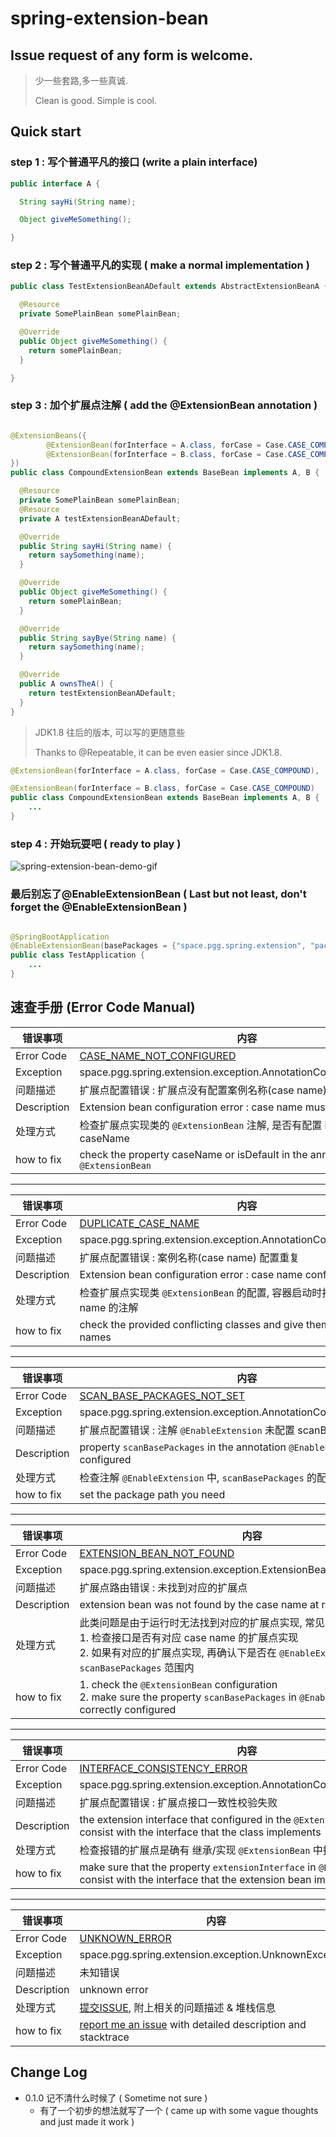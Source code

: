 # spring-extension-bean

## Issue request of any form is welcome.

> 少一些套路,多一些真诚.
>
> Clean is good. Simple is cool.

## Quick start

### step 1 : 写个普通平凡的接口 (write a plain interface)

```java
public interface A {

  String sayHi(String name);

  Object giveMeSomething();

}
```

### step 2 : 写个普通平凡的实现 ( make a normal implementation )

```java
public class TestExtensionBeanADefault extends AbstractExtensionBeanA {

  @Resource
  private SomePlainBean somePlainBean;

  @Override
  public Object giveMeSomething() {
    return somePlainBean;
  }

}
```

### step 3 : 加个扩展点注解 ( add the @ExtensionBean annotation )

```java

@ExtensionBeans({
        @ExtensionBean(forInterface = A.class, forCase = Case.CASE_COMPOUND),
        @ExtensionBean(forInterface = B.class, forCase = Case.CASE_COMPOUND)
})
public class CompoundExtensionBean extends BaseBean implements A, B {

  @Resource
  private SomePlainBean somePlainBean;
  @Resource
  private A testExtensionBeanADefault;

  @Override
  public String sayHi(String name) {
    return saySomething(name);
  }

  @Override
  public Object giveMeSomething() {
    return somePlainBean;
  }

  @Override
  public String sayBye(String name) {
    return saySomething(name);
  }

  @Override
  public A ownsTheA() {
    return testExtensionBeanADefault;
  }
}
```

> JDK1.8 往后的版本, 可以写的更随意些
>
> Thanks to @Repeatable, it can be even easier since JDK1.8.

```java
@ExtensionBean(forInterface = A.class, forCase = Case.CASE_COMPOUND),

@ExtensionBean(forInterface = B.class, forCase = Case.CASE_COMPOUND)
public class CompoundExtensionBean extends BaseBean implements A, B {
    ...
}
```

### step 4 : 开始玩耍吧 ( ready to play )

![spring-extension-bean-demo-gif](https://wx1.sinaimg.cn/large/60c4aab5gy1gsdgfjuc4kg20l60acnpt.gif)

### 最后别忘了@EnableExtensionBean ( Last but not least, don't forget the @EnableExtensionBean )

```java

@SpringBootApplication
@EnableExtensionBean(basePackages = {"space.pgg.spring.extension", "packages.in.your.project"})
public class TestApplication {
    ...
}
```

## 速查手册 (Error Code Manual)

| 错误事项 | 内容 |
|---|---|
| Error Code | [CASE_NAME_NOT_CONFIGURED](#CASE_NAME_NOT_CONFIGURED) |
| Exception | space.pgg.spring.extension.exception.AnnotationConfigErrorException |
| 问题描述 | 扩展点配置错误 : 扩展点没有配置案例名称(case name)|
| Description | Extension bean configuration error : case name must be configured |
| 处理方式 | 检查扩展点实现类的 `@ExtensionBean` 注解, 是否有配置 isDefault 或者 caseName |
| how to fix | check the property caseName or isDefault in the annotation `@ExtensionBean`  |

---

| 错误事项 | 内容 |
|---|---|
| Error Code | [DUPLICATE_CASE_NAME](#DUPLICATE_CASE_NAME) |
| Exception | space.pgg.spring.extension.exception.AnnotationConfigErrorException |
| 问题描述 | 扩展点配置错误 : 案例名称(case name) 配置重复 |
| Description | Extension bean configuration error : case name conflict |
| 处理方式 | 检查扩展点实现类 `@ExtensionBean` 的配置, 容器启动时找到多个相同 case name 的注解  |
| how to fix | check the provided conflicting classes and give them proper case names |

---

| 错误事项 | 内容 |
|---|---|
| Error Code | [SCAN_BASE_PACKAGES_NOT_SET](#SCAN_BASE_PACKAGES_NOT_SET) |
| Exception | space.pgg.spring.extension.exception.AnnotationConfigErrorException |
| 问题描述 | 扩展点配置错误 : 注解 `@EnableExtension` 未配置 scanBasePackages |
| Description | property `scanBasePackages` in the annotation `@EnableExtension` is not configured |
| 处理方式 | 检查注解 `@EnableExtension` 中, `scanBasePackages` 的配置情况  |
| how to fix | set the package path you need |
---

| 错误事项 | 内容 |
|---|---|
| Error Code | [EXTENSION_BEAN_NOT_FOUND](#EXTENSION_BEAN_NOT_FOUND) |
| Exception | space.pgg.spring.extension.exception.ExtensionBeanNotFoundException |
| 问题描述 | 扩展点路由错误 : 未找到对应的扩展点 |
| Description | extension bean was not found by the case name at runtime |
| 处理方式 | 此类问题是由于运行时无法找到对应的扩展点实现, 常见于如下两种情况 <br/> 1. 检查接口是否有对应 case name 的扩展点实现 <br/>  2. 如果有对应的扩展点实现, 再确认下是否在 `@EnableExtension` 的 `scanBasePackages` 范围内 |
| how to fix | 1. check the `@ExtensionBean` configuration <br/> 2. make sure the property `scanBasePackages` in `@EnableExtensionBean` is correctly configured |
---

| 错误事项 | 内容 |
|---|---|
| Error Code | [INTERFACE_CONSISTENCY_ERROR](#INTERFACE_CONSISTENCY_ERROR) |
| Exception | space.pgg.spring.extension.exception.AnnotationConfigErrorException |
| 问题描述 | 扩展点配置错误 : 扩展点接口一致性校验失败 |
| Description | the extension interface that configured in the `@ExtensionBean` does not consist with the interface that the class implements |
| 处理方式 | 检查报错的扩展点是确有 继承/实现 `@ExtensionBean` 中指定的扩展点接口 |
| how to fix | make sure that the property `extensionInterface` in `@ExtensionBean` consist with the interface that the extension bean implements |

---

| 错误事项 | 内容 |
|---|---|
| Error Code | [UNKNOWN_ERROR](#UNKNOWN_ERROR) |
| Exception | space.pgg.spring.extension.exception.UnknownException |
| 问题描述 | 未知错误 |
| Description | unknown error |
| 处理方式 | [提交ISSUE](https://github.com/alwinlin23/spring-extension-bean/issues/new), 附上相关的问题描述 & 堆栈信息 |
| how to fix | [report me an issue](https://github.com/alwinlin23/spring-extension-bean/issues/new) with detailed description and stacktrace |

## Change Log

- 0.1.0 记不清什么时候了 ( Sometime not sure )
  - 有了一个初步的想法就写了一个 ( came up with some vague thoughts and just made it work )

```

